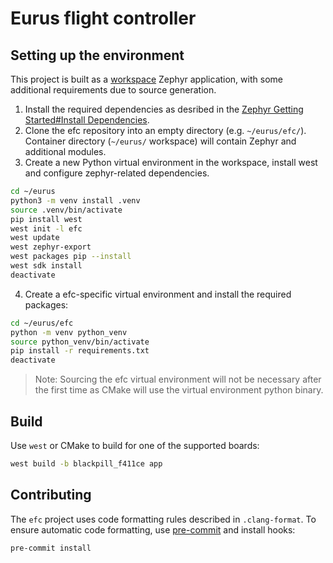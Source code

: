 # Eurus flight controller

## Setting up the environment

This project is built as a [workspace](https://docs.zephyrproject.org/4.0.0/develop/application/index.html) Zephyr application, with some additional requirements due to source generation.

1. Install the required dependencies as desribed in the [Zephyr Getting Started#Install Dependencies](https://docs.zephyrproject.org/4.0.0/develop/getting_started/index.html#install-dependencies).
2. Clone the efc repository into an empty directory (e.g. `~/eurus/efc/`). Container directory (`~/eurus/` workspace) will contain Zephyr and additional modules.
3. Create a new Python virtual environment in the workspace, install west and configure zephyr-related dependencies.
```bash
cd ~/eurus
python3 -m venv install .venv
source .venv/bin/activate
pip install west
west init -l efc
west update
west zephyr-export
west packages pip --install
west sdk install
deactivate
```
4. Create a efc-specific virtual environment and install the required packages:
```bash
cd ~/eurus/efc
python -m venv python_venv
source python_venv/bin/activate
pip install -r requirements.txt
deactivate
```
> Note: Sourcing the efc virtual environment will not be necessary after the first time as CMake will use the virtual environment python binary.

## Build

Use `west` or CMake to build for one of the supported boards:
```bash
west build -b blackpill_f411ce app
```


## Contributing

The `efc` project uses code formatting rules described in `.clang-format`.
To ensure automatic code formatting, use [pre-commit](https://pre-commit.com/) and install hooks:

```bash
pre-commit install
```
